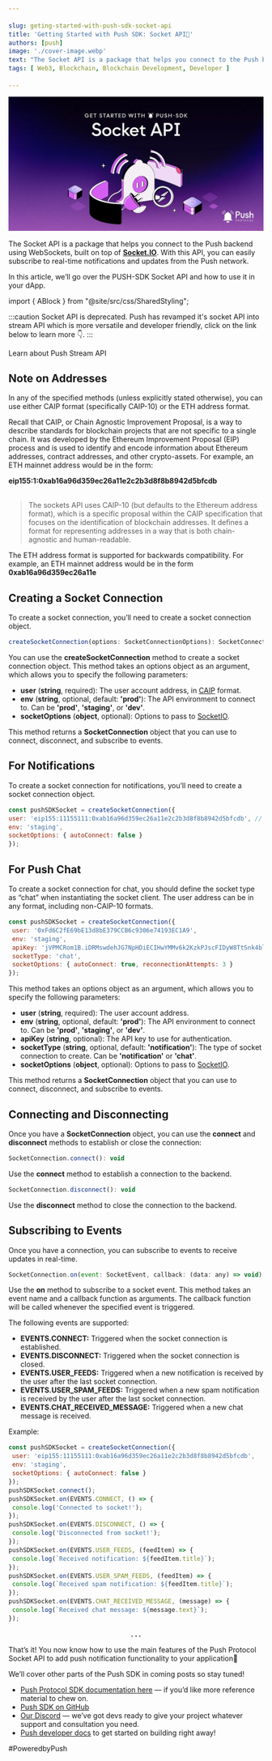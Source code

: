 ```yaml
---

slug: geting-started-with-push-sdk-socket-api
title: 'Getting Started with Push SDK: Socket API🔔'
authors: [push]
image: './cover-image.webp'
text: "The Socket API is a package that helps you connect to the Push backend using WebSockets, built on top of Socket.IO With this API, you can easily subscribe to real-time notifications and updates from the Push network."
tags: [ Web3, Blockchain, Blockchain Development, Developer ]

---
```


![Cover image of Getting Started with Push SDK: Socket API🔔](./cover-image.webp)
<!--truncate-->

The Socket API is a package that helps you connect to the Push backend using WebSockets, built on top of <a href="https://socket.io/docs/v4/client-api/"><b>Socket.IO</b></a>. With this API, you can easily subscribe to real-time notifications and updates from the Push network.

In this article, we’ll go over the PUSH-SDK Socket API and how to use it in your dApp.

import { ABlock } from "@site/src/css/SharedStyling";

:::caution
Socket API is deprecated. Push has revamped it's socket API into stream API which is more versatile and developer friendly, click on the link below to learn more 👇.
:::


<ABlock href="/docs/chat/stream-chat">Learn about Push Stream API</ABlock>

## Note on Addresses
In any of the specified methods (unless explicitly stated otherwise), you can use either CAIP format (specifically CAIP-10) or the ETH address format.

Recall that CAIP, or Chain Agnostic Improvement Proposal, is a way to describe standards for blockchain projects that are not specific to a single chain. It was developed by the Ethereum Improvement Proposal (EIP) process and is used to identify and encode information about Ethereum addresses, contract addresses, and other crypto-assets. For example, an ETH mainnet address would be in the form:

<b>eip155:1:0xab16a96d359ec26a11e2c2b3d8f8b8942d5bfcdb</b><br/><br/>

<blockquote>The sockets API uses CAIP-10 (but defaults to the Ethereum address format), which is a specific proposal within the CAIP specification that focuses on the identification of blockchain addresses. It defines a format for representing addresses in a way that is both chain-agnostic and human-readable.</blockquote>

The ETH address format is supported for backwards compatibility. For example, an ETH mainnet address would be in the form <b>0xab16a96d359ec26a11e</b>

## Creating a Socket Connection

To create a socket connection, you’ll need to create a socket connection object.

```js
createSocketConnection(options: SocketConnectionOptions): SocketConnection
```

You can use the <b>createSocketConnection</b> method to create a socket connection object. This method takes an options object as an argument, which allows you to specify the following parameters:

- <b>user</b> (<b>string</b>, required): The user account address, in <a href="https://github.com/ChainAgnostic/CAIPs/blob/master/CAIPs/caip-10.md#test-cases">CAIP</a> format.
- <b>env</b> (<b>string</b>, optional, default: <b>'prod'</b>): The API environment to connect to. Can be <b>'prod'</b>, <b>'staging'</b>, or <b>'dev'</b>.
- <b>socketOptions</b> (<b>object</b>, optional): Options to pass to <a href="https://socket.io/docs/v4/client-options/">SocketIO</a>.

This method returns a <b>SocketConnection</b> object that you can use to connect, disconnect, and subscribe to events.

## For Notifications
To create a socket connection for notifications, you’ll need to create a socket connection object.

```js
const pushSDKSocket = createSocketConnection({
user: 'eip155:11155111:0xab16a96d359ec26a11e2c2b3d8f8b8942d5bfcdb', // CAIP-10 format
env: 'staging',
socketOptions: { autoConnect: false }
});
```

## For Push Chat
To create a socket connection for chat, you should define the socket type as “chat” when instantiating the socket client. The user address can be in any format, including non-CAIP-10 formats.

```js
const pushSDKSocket = createSocketConnection({
 user: '0xFd6C2fE69bE13d8bE379CCB6c9306e74193EC1A9',
 env: 'staging',
 apiKey: 'jVPMCRom1B.iDRMswdehJG7NpHDiECIHwYMMv6k2KzkPJscFIDyW8TtSnk4blYnGa8DIkfuacU0',
 socketType: 'chat',
 socketOptions: { autoConnect: true, reconnectionAttempts: 3 }
});
```

This method takes an options object as an argument, which allows you to specify the following parameters:

- <b>user</b> (<b>string</b>, required): The user account address.
- <b>env</b> (<b>string</b>, optional, default: <b>'prod'</b>): The API environment to connect to. Can be <b>'prod'</b>, <b>'staging'</b>, or <b>'dev'</b>.
- <b>apiKey</b> (<b>string</b>, optional): The API key to use for authentication.
- <b>socketType</b> (<b>string</b>, optional, default: <b>'notification'</b>): The type of socket connection to create. Can be <b>'notification'</b> or <b>'chat'</b>.
- <b>socketOptions</b> (<b>object</b>, optional): Options to pass to <a href="https://socket.io/docs/v4/client-options/">SocketIO</a>.

This method returns a <b>SocketConnection</b> object that you can use to connect, disconnect, and subscribe to events.

## Connecting and Disconnecting
Once you have a <b>SocketConnection</b> object, you can use the <b>connect</b> and <b>disconnect</b> methods to establish or close the connection:

```js
SocketConnection.connect(): void
```

Use the <b>connect</b> method to establish a connection to the backend.

```js
SocketConnection.disconnect(): void
```

Use the <b>disconnect</b> method to close the connection to the backend.

## Subscribing to Events

Once you have a connection, you can subscribe to events to receive updates in real-time.

```js
SocketConnection.on(event: SocketEvent, callback: (data: any) => void): 
```

Use the <b>on</b> method to subscribe to a socket event. This method takes an event name and a callback function as arguments. The callback function will be called whenever the specified event is triggered.

The following events are supported:

- <b>EVENTS.CONNECT:</b> Triggered when the socket connection is established.
- <b>EVENTS.DISCONNECT:</b> Triggered when the socket connection is closed.
- <b>EVENTS.USER_FEEDS:</b> Triggered when a new notification is received by the user after the last socket connection.
- <b>EVENTS.USER_SPAM_FEEDS:</b> Triggered when a new spam notification is received by the user after the last socket connection.
- <b>EVENTS.CHAT_RECEIVED_MESSAGE:</b> Triggered when a new chat message is received.

Example:

```js
const pushSDKSocket = createSocketConnection({
 user: 'eip155:11155111:0xab16a96d359ec26a11e2c2b3d8f8b8942d5bfcdb',
 env: 'staging',
 socketOptions: { autoConnect: false }
});
pushSDKSocket.connect();
pushSDKSocket.on(EVENTS.CONNECT, () => {
 console.log('Connected to socket!');
});
pushSDKSocket.on(EVENTS.DISCONNECT, () => {
 console.log('Disconnected from socket!');
});
pushSDKSocket.on(EVENTS.USER_FEEDS, (feedItem) => {
 console.log(`Received notification: ${feedItem.title}`);
});
pushSDKSocket.on(EVENTS.USER_SPAM_FEEDS, (feedItem) => {
 console.log(`Received spam notification: ${feedItem.title}`);
});
pushSDKSocket.on(EVENTS.CHAT_RECEIVED_MESSAGE, (message) => {
 console.log(`Received chat message: ${message.text}`);
});
```

<center><b>.   .   .</b></center>

That’s it! You now know how to use the main features of the Push Protocol Socket API to add push notification functionality to your application🎉

We’ll cover other parts of the Push SDK in coming posts so stay tuned!

- [Push Protocol SDK documentation here](https://docs.push.org/developers/developer-tooling/push-sdk/sdk-packages-details/pushprotocol-socket) — if you’d like more reference material to chew on.
- [Push SDK on GitHub](https://github.com/ethereum-push-notification-service/push-sdk)
- [Our Discord](https://discord.gg/pushprotocol) — we’ve got devs ready to give your project whatever support and consultation you need.
- [Push developer docs](/docs/ "Push developer docs") to get started on building right away!

#PoweredbyPush

